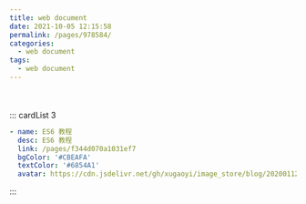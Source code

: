 ```yaml
---
title: web document
date: 2021-10-05 12:15:58
permalink: /pages/978584/
categories:
  - web document
tags:
  - web document
---
```


<div style='margin-top:50px'></div>

::: cardList 3
```yaml
- name: ES6 教程
  desc: ES6 教程
  link: /pages/f344d070a1031ef7
  bgColor: '#CBEAFA' 
  textColor: '#6854A1' 
  avatar: https://cdn.jsdelivr.net/gh/xugaoyi/image_store/blog/20200112160453.png

```
:::